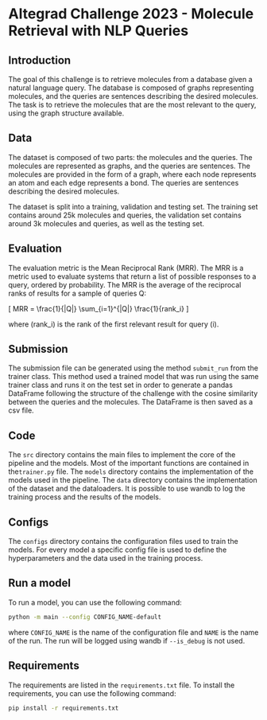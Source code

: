 # Altegrad Challenge 2023 - Molecule Retrieval with NLP Queries

## Introduction

The goal of this challenge is to retrieve molecules from a database given a natural language query. The database is composed of graphs representing molecules, and the queries are sentences describing the desired molecules. The task is to retrieve the molecules that are the most relevant to the query, using the graph structure available.

## Data

The dataset is composed of two parts: the molecules and the queries. The molecules are represented as graphs, and the queries are sentences. The molecules are provided in the form of a graph, where each node represents an atom and each edge represents a bond. The queries are sentences describing the desired molecules. 

The dataset is split into a training, validation and testing set. The training set contains around 25k molecules and queries, the validation set contains around 3k molecules and queries, as well as the testing set.

## Evaluation

The evaluation metric is the Mean Reciprocal Rank (MRR). The MRR is a metric used to evaluate systems that return a list of possible responses to a query, ordered by probability. The MRR is the average of the reciprocal ranks of results for a sample of queries Q:

\[
MRR = \frac{1}{|Q|} \sum_{i=1}^{|Q|} \frac{1}{rank_i}
\]

where \(rank_i\) is the rank of the first relevant result for query \(i\).

## Submission

The submission file can be generated using the method `submit_run` from the trainer class. This method used a trained model that was run using the same trainer class and runs it on the test set in order to generate a pandas DataFrame following the structure of the challenge with the cosine similarity between the queries and the molecules. The DataFrame is then saved as a csv file.

## Code

The `src` directory contains the main files to implement the core of the pipeline and the models. Most of the important functions are contained in the`trainer.py` file. The `models` directory contains the implementation of the models used in the pipeline. The `data` directory contains the implementation of the dataset and the dataloaders. It is possible to use wandb to log the training process and the results of the models.

## Configs

The `configs` directory contains the configuration files used to train the models. For every model a specific config file is used to define the hyperparameters and the data used in the training process.

## Run a model

To run a model, you can use the following command:

```bash
python -m main --config CONFIG_NAME-default
```

where `CONFIG_NAME` is the name of the configuration file and `NAME` is the name of the run. The run will be logged using wandb if `--is_debug` is not used.

## Requirements

The requirements are listed in the `requirements.txt` file. To install the requirements, you can use the following command:

```bash
pip install -r requirements.txt
```

